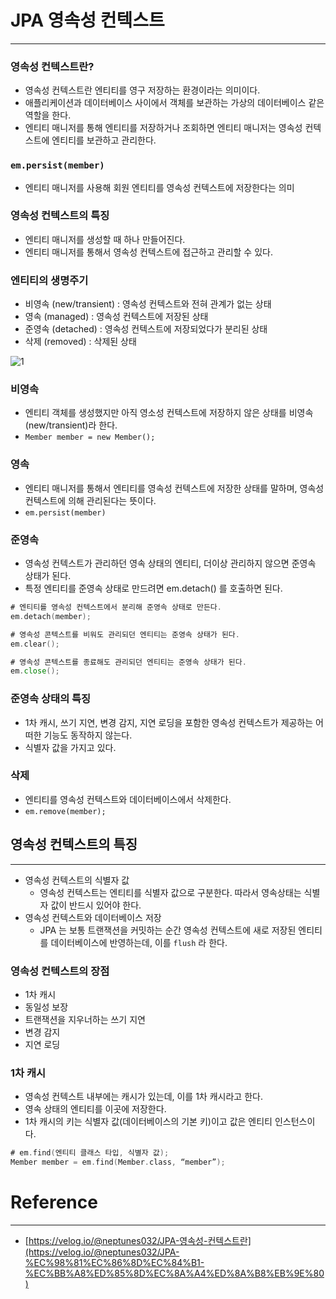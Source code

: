 # JPA 영속성 컨텍스트

---


### 영속성 컨텍스트란?

- 영속성 컨텍스트란 엔티티를 영구 저장하는 환경이라는 의미이다.
- 애플리케이션과 데이터베이스 사이에서 객체를 보관하는 가상의 데이터베이스 같은 역할을 한다.
- 엔티티 매니저를 통해 엔티티를 저장하거나 조회하면 엔티티 매니저는 영속성 컨텍스트에 엔티티를 보관하고 관리한다.

### `em.persist(member)`

- 엔티티 매니저를 사용해 회원 엔티티를 영속성 컨텍스트에 저장한다는 의미

### 영속성 컨텍스트의 특징

- 엔티티 매니저를 생성할 때 하나 만들어진다.
- 엔티티 매니저를 통해서 영속성 컨텍스트에 접근하고 관리할 수 있다.

### 엔티티의 생명주기

- 비영속 (new/transient) : 영속성 컨텍스트와 전혀 관계가 없는 상태
- 영속 (managed) : 영속성 컨텍스트에 저장된 상태
- 준영속 (detached) : 영속성 컨텍스트에 저장되었다가 분리된 상태
- 삭제 (removed) : 삭제된 상태


![1](https://user-images.githubusercontent.com/41246605/210798446-a0627a0c-1af9-4308-b954-b8083decdbe7.png)


### 비영속

- 엔티티 객체를 생성했지만 아직 영소성 컨텍스트에 저장하지 않은 상태를 비영속(new/transient)라 한다.
- `Member member = new Member();`

### 영속

- 엔티티 매니저를 통해서 엔티티를 영속성 컨텍스트에 저장한 상태를 말하며, 영속성 컨텍스트에 의해 관리된다는 뜻이다.
- `em.persist(member)`

### 준영속

- 영속성 컨텍스트가 관리하던 영속 상태의 엔티티, 더이상 관리하지 않으면 준영속 상태가 된다.
- 특정 엔티티를 준영속 상태로 만드려면 em.detach() 를 호출하면 된다.

```go
# 엔티티를 영속성 컨텍스트에서 분리해 준영속 상태로 만든다.
em.detach(member);

# 영속성 콘텍스트를 비워도 관리되던 엔티티는 준영속 상태가 된다.
em.clear();

# 영속성 콘텍스트를 종료해도 관리되던 엔티티는 준영속 상태가 된다.
em.close();
```

### 준영속 상태의 특징

- 1차 캐시, 쓰기 지연, 변경 감지, 지연 로딩을 포함한 영속성 컨텍스트가 제공하는 어떠한 기능도 동작하지 않는다.
- 식별자 값을 가지고 있다.

### 삭제

- 엔티티를 영속성 컨텍스트와 데이터베이스에서 삭제한다.
- `em.remove(member);`

## 영속성 컨텍스트의 특징

---

- 영속성 컨텍스트의 식별자 값
    - 영속성 컨텍스트는 엔티티를 식별자 값으로 구분한다. 따라서 영속상태는 식별자 값이 반드시 있어야 한다.
- 영속성 컨텍스트와 데이터베이스 저장
    - JPA 는 보통 트랜잭션을 커밋하는 순간 영속성 컨텍스트에 새로 저장된 엔티티를 데이터베이스에 반영하는데, 이를 `flush` 라 한다.

### 영속성 컨텍스트의 장점

- 1차 캐시
- 동일성 보장
- 트랜잭션을 지우너하는 쓰기 지연
- 변경 감지
- 지연 로딩

### 1차 캐시

- 영속성 컨텍스트 내부에는 캐시가 있는데, 이를 1차 캐시라고 한다.
- 영속 상태의 엔티티를 이곳에 저장한다.
- 1차 캐시의 키는 식별자 값(데이터베이스의 기본 키)이고 값은 엔티티 인스턴스이다.

```go
# em.find(엔티티 클래스 타입, 식별자 값);
Member member = em.find(Member.class, “member”);
```

# Reference

---

- [https://velog.io/@neptunes032/JPA-영속성-컨텍스트란](https://velog.io/@neptunes032/JPA-%EC%98%81%EC%86%8D%EC%84%B1-%EC%BB%A8%ED%85%8D%EC%8A%A4%ED%8A%B8%EB%9E%80)



